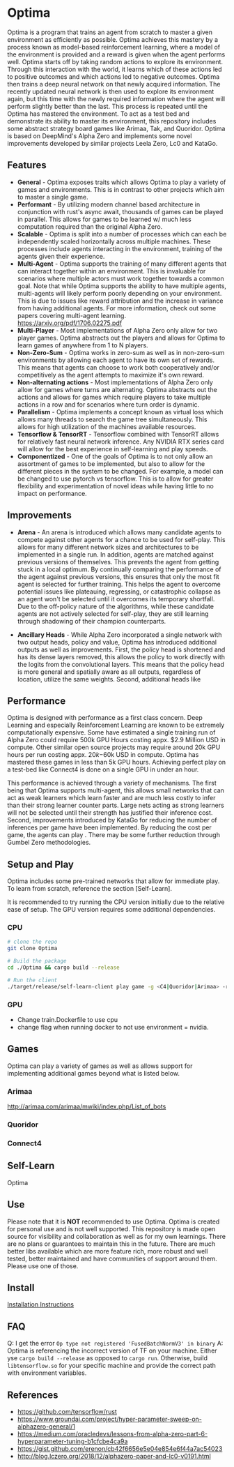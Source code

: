 # Optima

Optima is a program that trains an agent from scratch to master a given environment as efficiently as possible. Optima achieves this mastery by a process known as model-based reinforcement learning, where a model of the environment is provided and a reward is given when the agent performs well. Optima starts off by taking random actions to explore its environment. Through this interaction with the world, it learns which of these actions led to positive outcomes and which actions led to negative outcomes. Optima then trains a deep neural network on that newly acquired information. The recently updated neural network is then used to explore its environment again, but this time with the newly required information where the agent will perform slightly better than the last. This process is repeated until the Optima has mastered the environment. To act as a test bed and demonstrate its ability to master its environment, this repository includes some abstract strategy board games like Arimaa, Tak, and Quoridor. Optima is based on DeepMind's Alpha Zero and implements some novel improvements developed by similar projects Leela Zero, Lc0 and KataGo.

## Features

* **General** - Optima exposes traits which allows Optima to play a variety of games and environments. This is in contrast to other projects which aim to master a single game.
* **Performant** - By utilizing modern channel based architecture in conjunction with rust's async await, thousands of games can be played in parallel. This allows for games to be learned w/ much less computation required than the original Alpha Zero.
* **Scalable** - Optima is split into a number of processes which can each be independently scaled horizontally across multiple machines. These processes include agents interacting in the environment, training of the agents given their experience.
* **Multi-Agent** - Optima supports the training of many different agents that can interact together within an environment. This is invaluable for scenarios where multiple actors must work together towards a common goal. Note that while Optima supports the ability to have multiple agents, multi-agents will likely perform poorly depending on your environment. This is due to issues like reward attribution and the increase in variance from having additional agents. For more information, check out some papers covering multi-agent learning. https://arxiv.org/pdf/1706.02275.pdf
* **Multi-Player** - Most implementations of Alpha Zero only allow for two player games. Optima abstracts out the players and allows for Optima to learn games of anywhere from 1 to N players.
* **Non-Zero-Sum** - Optima works in zero-sum as well as in non-zero-sum environments by allowing each agent to have its own set of rewards. This means that agents can choose to work both cooperatively and/or competitively as the agent attempts to maximize it's own reward.
* **Non-alternating actions** - Most implementations of Alpha Zero only allow for games where turns are alternating. Optima abstracts out the actions and allows for games which require players to take multiple actions in a row and for scenarios where turn order is dynamic.
* **Parallelism** - Optima implements a concept known as virtual loss which allows many threads to search the game tree simultaneously. This allows for high utilization of the machines available resources.
* **Tensorflow & TensorRT** - Tensorflow combined with TensorRT allows for relatively fast neural network inference. Any NVIDIA RTX series card will allow for the best experience in self-learning and play speeds.
* **Componentized** - One of the goals of Optima is to not only allow an assortment of games to be implemented, but also to allow for the different pieces in the system to be changed. For example, a model can be changed to use pytorch vs tensorflow. This is to allow for greater flexibility and experimentation of novel ideas while having little to no impact on performance.

## Improvements

* **Arena** - An arena is introduced which allows many candidate agents to compete against other agents for a chance to be used for self-play. This allows for many different network sizes and architectures to be implemented in a single run. In addition, agents are matched against previous versions of themselves. This prevents the agent from getting stuck in a local optimum. By continually comparing the performance of the agent against previous versions, this ensures that only the most fit agent is selected for further training. This helps the agent to overcome potential issues like plateauing, regressing, or catastrophic collapse as an agent won't be selected until it overcomes its temporary shortfall. Due to the off-policy nature of the algorithms, while these candidate agents are not actively selected for self-play, they are still learning through shadowing of their champion counterparts.

* **Ancillary Heads** - While Alpha Zero incorporated a single network with two output heads, policy and value, Optima has introduced additional outputs as well as improvements. First, the policy head is shortened and has its dense layers removed, this allows the policy to work directly with the logits from the convolutional layers. This means that the policy head is more general and spatially aware as all outputs, regardless of location, utilize the same weights. Second, additional heads like 

## Performance

Optima is designed with performance as a first class concern. Deep Learning and especially Reinforcement Learning are known to be extremely computationally expensive. Some have estimated a single training run of Alpha Zero could require 500k GPU Hours costing appx. $2.9 Million USD in compute. Other similar open source projects may require around 20k GPU hours per run costing appx. $20k-$60k USD in compute. Optima has mastered these games in less than 5k GPU hours. Achieving perfect play on a test-bed like Connect4 is done on a single GPU in under an hour.

This performance is achieved through a variety of mechanisms. The first being that Optima supports multi-agent, this allows small networks that can act as weak learners which learn faster and are much less costly to infer than their strong learner counter parts. Large nets acting as strong learners will not be selected until their strength has justified their inference cost. Second, improvements introduced by KataGo for reducing the number of inferences per game have been implemented. By reducing the cost per game, the agents can play . There may be some further reduction through Gumbel Zero methodologies.

## Setup and Play

Optima includes some pre-trained networks that allow for immediate play. To learn from scratch, reference the section [Self-Learn].

It is recommended to try running the CPU version initially due to the relative ease of setup. The GPU version requires some additional dependencies.

### CPU

```bash
# clone the repo
git clone Optima

# Build the package
cd ./Optima && cargo build --release

# Run the client
./target/release/self-learn-client play game -g <C4|Quoridor|Arimaa> -r run-1
```

### GPU

* Change train.Dockerfile to use cpu
* change flag when running docker to not use environment = nvidia.

## Games

Optima can play a variety of games as well as allows support for implementing additional games beyond what is listed below.

### Arimaa

http://arimaa.com/arimaa/mwiki/index.php/List_of_bots

### Quoridor

### Connect4

## Self-Learn

Optima

## Use

Please note that it is **NOT** recommended to use Optima. Optima is created for personal use and is not well supported. This repository is made open source for visibility and collaboration as well as for my own learnings. There are no plans or guarantees to maintain this in the future. There are much better libs available which are more feature rich, more robust and well tested, better maintained and have communities of support around them. Please use one of those.

## Install

[Installation Instructions](./INSTALL.md)

## FAQ

Q: I get the error `Op type not registered 'FusedBatchNormV3' in binary`
A: Optima is referencing the incorrect version of TF on your machine. Either yse `cargo build --release` as opposed to `cargo run`. Otherwise, build `libtensorflow.so` for your specific machine and provide the correct path with environment variables.

## References

* https://github.com/tensorflow/rust
* https://www.groundai.com/project/hyper-parameter-sweep-on-alphazero-general/1
* https://medium.com/oracledevs/lessons-from-alpha-zero-part-6-hyperparameter-tuning-b1cfcbe4ca9a
* https://gist.github.com/erenon/cb42f6656e5e04e854e6f44a7ac54023
* http://blog.lczero.org/2018/12/alphazero-paper-and-lc0-v0191.html
